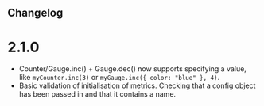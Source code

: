 ## Changelog

# 2.1.0

- Counter/Gauge.inc() + Gauge.dec() now supports specifying a value, like `myCounter.inc(3)` or `myGauge.inc({ color: "blue" }, 4)`.
- Basic validation of initialisation of metrics. Checking that a config object has been passed in and that it contains a name.
